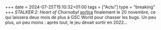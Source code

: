 +++ 
date = 2024-07-25T15:10:32+01:00
tags = ["Actu"]
type = "breaking"
+++ 
*STALKER 2: Heart of Chornobyl* [sortira](https://www.youtube.com/watch?v=vxeGyXSM5Pc) finalement le 20 novembre, ce qui laissera deux mois de plus à GSC World pour chasser les bugs. Un peu plus, un peu moins : après tout, le jeu devait sortir en 2022…